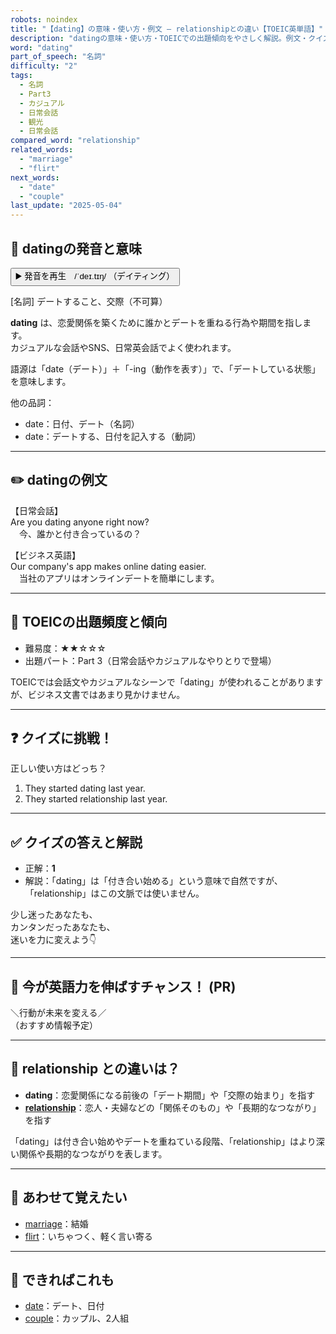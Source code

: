 ```yaml
---
robots: noindex
title: "【dating】の意味・使い方・例文 ― relationshipとの違い【TOEIC英単語】"
description: "datingの意味・使い方・TOEICでの出題傾向をやさしく解説。例文・クイズ付きでrelationshipとの違いもわかりやすく学べます。"
word: "dating"
part_of_speech: "名詞"
difficulty: "2"
tags:
  - 名詞
  - Part3
  - カジュアル
  - 日常会話
  - 観光
  - 日常会話
compared_word: "relationship"
related_words:
  - "marriage"
  - "flirt"
next_words:
  - "date"
  - "couple"
last_update: "2025-05-04"
---
```


## 🔰 datingの発音と意味

<button class="play-audio" onclick="playTTS('dating')">
  <span class="play-audio-main">
    ▶️ 発音を再生　/ˈdeɪ.tɪŋ/
  </span>
  <span class="play-audio-sub">
    （デイティング）
  </span>
</button>

[名詞] デートすること、交際（不可算）

**dating** は、恋愛関係を築くために誰かとデートを重ねる行為や期間を指します。  
カジュアルな会話やSNS、日常英会話でよく使われます。

語源は「date（デート）」＋「-ing（動作を表す）」で、「デートしている状態」を意味します。

他の品詞：  
- date：日付、デート（名詞）
- date：デートする、日付を記入する（動詞）

---

## ✏️ datingの例文

【日常会話】  
Are you dating anyone right now?  
　今、誰かと付き合っているの？

【ビジネス英語】  
Our company's app makes online dating easier.  
　当社のアプリはオンラインデートを簡単にします。

---

## 🎯 TOEICの出題頻度と傾向

- 難易度：★★☆☆☆
- 出題パート：Part 3（日常会話やカジュアルなやりとりで登場）

TOEICでは会話文やカジュアルなシーンで「dating」が使われることがありますが、ビジネス文書ではあまり見かけません。

---

## ❓ クイズに挑戦！

正しい使い方はどっち？

1. They started dating last year.  
2. They started relationship last year.

---

## ✅ クイズの答えと解説

- 正解：**1**
- 解説：「dating」は「付き合い始める」という意味で自然ですが、「relationship」はこの文脈では使いません。

少し迷ったあなたも、  
カンタンだったあなたも、  
迷いを力に変えよう👇️

---

## 🚀 今が英語力を伸ばすチャンス！ (PR)

<div class="info-center">
＼行動が未来を変える／<br>  
（おすすめ情報予定）
</div>

---

## 🤔  relationship との違いは？

- **dating**：恋愛関係になる前後の「デート期間」や「交際の始まり」を指す
- **[relationship](/word/relationship)**：恋人・夫婦などの「関係そのもの」や「長期的なつながり」を指す

「dating」は付き合い始めやデートを重ねている段階、「relationship」はより深い関係や長期的なつながりを表します。

---

## 🧩 あわせて覚えたい

- [marriage](/word/marriage)：結婚
- [flirt](/word/flirt)：いちゃつく、軽く言い寄る

---

## 📖 できればこれも

- [date](/word/date)：デート、日付
- [couple](/word/couple)：カップル、2人組

<!-- cvid: aid03_bid14 -->
